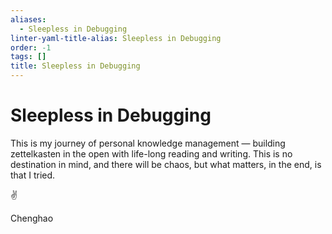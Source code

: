 ```yaml
---
aliases:
  - Sleepless in Debugging
linter-yaml-title-alias: Sleepless in Debugging
order: -1
tags: []
title: Sleepless in Debugging
---
```


# Sleepless in Debugging

This is my journey of personal knowledge management — building zettelkasten in the open with life-long reading and writing. This is no destination in mind, and there will be chaos, but what matters, in the end, is that I tried.

✌️

Chenghao

